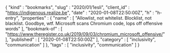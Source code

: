 {
  "kind" : "bookmarks",
  "slug" : "2020/01/1esli",
  "client_id" : "https://indigenous.realize.be",
  "date" : "2020-01-08T22:50:00Z",
  "h" : "h-entry",
  "properties" : {
    "name" : [ "Allowlist, not whitelist. Blocklist, not blacklist. Goodbye, wtf. Microsoft scans Chromium code, lops off offensive words" ],
    "bookmark-of" : [ "https://www.theregister.co.uk/2019/09/03/chromium_microsoft_offensive/" ],
    "published" : [ "2020-01-08T22:50:00Z" ],
    "category" : [ "inclusivity", "communication" ]
  },
  "tags" : [ "inclusivity", "communication" ]
}
